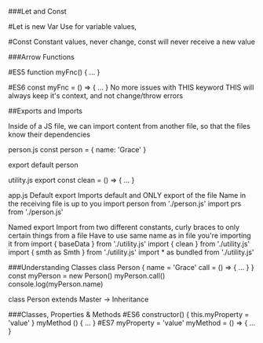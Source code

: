 ###Let and Const

#Let is new Var
Use for variable values,

#Const
Constant values, never change, const will never receive a new value



###Arrow Functions

#ES5
function myFnc() {
      ...
}

#ES6
const myFnc = () => {
      ...
}
No more issues with THIS keyword
THIS will always keep it's context, and not change/throw errors



##Exports and Imports

Inside of a JS file, we can import content from another file, so that the files know their dependencies

person.js
const person = {
      name: 'Grace'
}

export default person

utility.js
export const clean = () => { ... }

app.js
Default export
Imports default and ONLY export of the file Name in the receiving file is up to you
import person from './person.js'
import prs from './person.js'

Named export
Import from two different constants, curly braces to only certain things from a file
Have to use same name as in file you're importing it from
import { baseData } from './utility.js'
import { clean } from './utility.js'
import { smth as Smth } from './utility.js'
import * as bundled from './utility.js'



###Understanding Classes
class Person {
      name = 'Grace'
      call = () => { ... }
}
const myPerson = new Person()
myPerson.call()
console.log(myPerson.name)

class Person extends Master -> Inheritance



###Classes, Properties & Methods
#ES6
constructor() {
      this.myProperty = 'value'
}
myMethod () { ... }
#ES7
myProperty = 'value'
myMethod = () => { ... }
